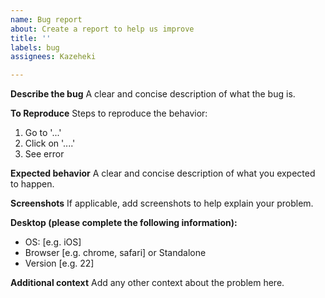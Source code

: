 ```yaml
---
name: Bug report
about: Create a report to help us improve
title: ''
labels: bug
assignees: Kazeheki

---
```


**Describe the bug**
A clear and concise description of what the bug is.

**To Reproduce**
Steps to reproduce the behavior:
1. Go to '...'
2. Click on '....'
3. See error

**Expected behavior**
A clear and concise description of what you expected to happen.

**Screenshots**
If applicable, add screenshots to help explain your problem.

**Desktop (please complete the following information):**
 - OS: [e.g. iOS]
 - Browser [e.g. chrome, safari] or Standalone
 - Version [e.g. 22]

**Additional context**
Add any other context about the problem here.
